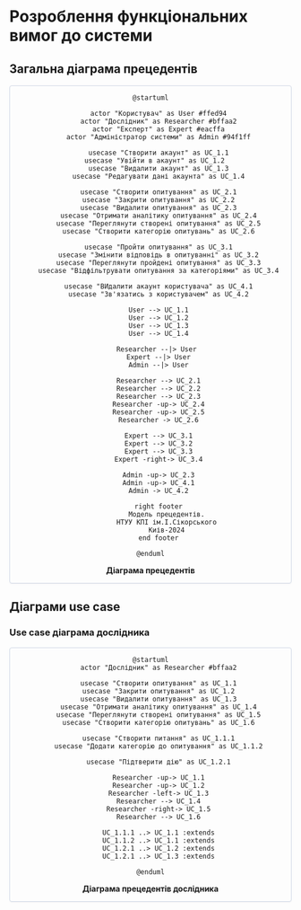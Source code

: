 # Розроблення функціональних вимог до системи

## Загальна діаграма прецедентів
<center style="
    border-radius:4px;
    border: 1px solid #cfd7e6;
    box-shadow: 0 1px 3px 0 rgba(89,105,129,.05), 0 1px 1px 0 rgba(0,0,0,.025);
    padding: 0em;"
    >

```plantuml
@startuml

    actor "Користувач" as User #ffed94
    actor "Дослідник" as Researcher #bffaa2
    actor "Експерт" as Expert #eacffa
    actor "Адміністратор системи" as Admin #94f1ff
    
    usecase "Створити акаунт" as UC_1.1
    usecase "Увійти в акаунт" as UC_1.2  
    usecase "Видалити акаунт" as UC_1.3
    usecase "Редагувати дані акаунта" as UC_1.4
    
    usecase "Створити опитування" as UC_2.1
    usecase "Закрити опитування" as UC_2.2
    usecase "Видалити опитування" as UC_2.3
    usecase "Отримати аналітику опитування" as UC_2.4
    usecase "Переглянути створені опитування" as UC_2.5
    usecase "Створити категорію опитувань" as UC_2.6
    
    usecase "Пройти опитування" as UC_3.1
    usecase "Змінити відповідь в опитуванні" as UC_3.2
    usecase "Переглянути пройдені опитування" as UC_3.3
    usecase "Відфільтрувати опитування за категоріями" as UC_3.4
    
    usecase "ВИдалити акаунт користувача" as UC_4.1
    usecase "Зв'язатись з користувачем" as UC_4.2

    User --> UC_1.1
    User --> UC_1.2
    User --> UC_1.3
    User --> UC_1.4
    
    Researcher --|> User 
    Expert --|> User
    Admin --|> User
    
    Researcher --> UC_2.1
    Researcher --> UC_2.2
    Researcher --> UC_2.3
    Researcher -up-> UC_2.4
    Researcher -up-> UC_2.5
    Researcher -> UC_2.6
    
    Expert --> UC_3.1
    Expert --> UC_3.2
    Expert --> UC_3.3
    Expert -right-> UC_3.4
    
    Admin -up-> UC_2.3
    Admin -up-> UC_4.1
    Admin -> UC_4.2
    
    right footer
        Модель прецедентів.
        НТУУ КПІ ім.І.Сікорського
        Киів-2024
    end footer

@enduml
```
**Діаграма прецедентів**

</center>

## Діаграми use case
### Use case діаграма дослідника
<center style="
    border-radius:4px;
    border: 1px solid #cfd7e6;
    box-shadow: 0 1px 3px 0 rgba(89,105,129,.05), 0 1px 1px 0 rgba(0,0,0,.025);
    padding: 0em;"
    >

```plantuml
@startuml
    actor "Дослідник" as Researcher #bffaa2
    
    usecase "Створити опитування" as UC_1.1
    usecase "Закрити опитування" as UC_1.2
    usecase "Видалити опитування" as UC_1.3
    usecase "Отримати аналітику опитування" as UC_1.4
    usecase "Переглянути створені опитування" as UC_1.5
    usecase "Створити категорію опитувань" as UC_1.6
    
    usecase "Створити питання" as UC_1.1.1
    usecase "Додати категорію до опитування" as UC_1.1.2
    
    usecase "Підтверити дію" as UC_1.2.1
    
    Researcher -up-> UC_1.1
    Researcher -up-> UC_1.2
    Researcher -left-> UC_1.3
    Researcher --> UC_1.4
    Researcher -right-> UC_1.5
    Researcher --> UC_1.6
    
    UC_1.1.1 ..> UC_1.1 :extends
    UC_1.1.2 ..> UC_1.1 :extends
    UC_1.2.1 ..> UC_1.2 :extends
    UC_1.2.1 ..> UC_1.3 :extends
    
@enduml
```
**Діаграма прецедентів дослідника**

</center>